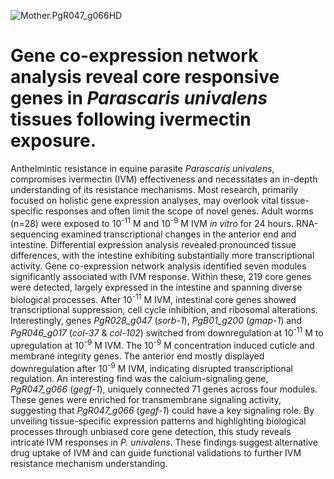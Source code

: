![](https://github.com/ruqse/Parascaris-IVM-GeneNetwork/blob/master/figures/Mother.PgR047_g066HD.png "Mother.PgR047_g066HD")
# Gene co-expression network analysis reveal core responsive genes in _Parascaris univalens_ tissues following ivermectin exposure.
Anthelmintic resistance in equine parasite _Parascaris univalens_, compromises ivermectin (IVM) effectiveness and necessitates an in-depth understanding of its resistance mechanisms. Most research, primarily focused on holistic gene expression analyses, may overlook vital tissue-specific responses and often limit the scope of novel genes. Adult worms (n=28) were exposed to 10<sup>-11</sup> M and 10<sup>-9</sup> M IVM _in vitro_ for 24 hours. RNA-sequencing examined transcriptional changes in the anterior end and intestine. Differential expression analysis revealed pronounced tissue differences, with the intestine exhibiting substantially more transcriptional activity. Gene co-expression network analysis identified seven modules significantly associated with IVM response. Within these, 219 core genes were detected, largely expressed in the intestine and spanning diverse biological processes. After 10<sup>-11</sup> M IVM, intestinal core genes showed transcriptional suppression, cell cycle inhibition, and ribosomal alterations. Interestingly, genes _PgR028_g047_ (_sorb-1_), _PgB01_g200_ (_gmap-1_) and _PgR046_g017_ (_col-37_ & _col-102_) switched from downregulation at 10<sup>-11</sup> M to upregulation at 10<sup>-9</sup> M IVM. The 10<sup>-9</sup> M concentration induced cuticle and membrane integrity genes. The anterior end mostly displayed downregulation after 10<sup>-9</sup> M IVM, indicating disrupted transcriptional regulation. An interesting find was the calcium-signaling gene, _PgR047_g066_ (_gegf-1_), uniquely connected 71 genes across four modules. These genes were enriched for transmembrane signaling activity, suggesting that _PgR047_g066_ (_gegf-1_) could have a key signaling role. By unveiling tissue-specific expression patterns and highlighting biological processes through unbiased core gene detection, this study reveals intricate IVM responses in _P. univalens_. These findings suggest alternative drug uptake of IVM and can guide functional validations to further IVM resistance mechanism understanding.